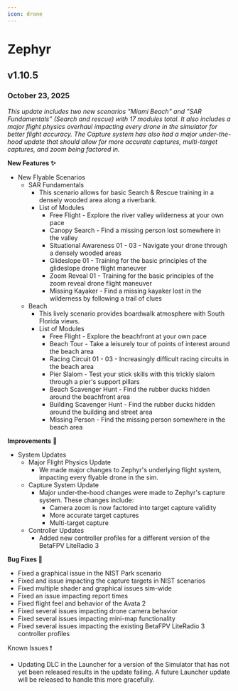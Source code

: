 ```yaml
---
icon: drone
---
```


# Zephyr

## v1.10.5

### October 23, 2025

_This update includes two new scenarios "Miami Beach" and "SAR Fundamentals" (Search and rescue) with 17 modules total. It also includes a major flight physics overhaul impacting every drone in the simulator for better flight accuracy. The Capture system has also had a major under-the-hood update that should allow for more accurate captures, multi-target captures, and zoom being factored in._

**New Features ✨**

* New Flyable Scenarios
  * SAR Fundamentals
    * This scenario allows for basic Search & Rescue training in a densely wooded area along a riverbank.
    * List of Modules
      * Free Flight - Explore the river valley wilderness at your own pace
      * Canopy Search - Find a missing person lost somewhere in the valley
      * Situational Awareness 01 - 03 - Navigate your drone through a densely wooded areas
      * Glideslope 01 - Training for the basic principles of the glideslope drone flight maneuver
      * Zoom Reveal 01 - Training for the basic principles of the zoom reveal drone flight maneuver
      * Missing Kayaker - Find a missing kayaker lost in the wilderness by following a trail of clues
  * Beach
    * This lively scenario provides boardwalk atmosphere with South Florida views.
    * List of Modules
      * Free Flight - Explore the beachfront at your own pace
      * Beach Tour - Take a leisurely tour of points of interest around the beach area
      * Racing Circuit 01 - 03 - Increasingly difficult racing circuits in the beach area
      * Pier Slalom - Test your stick skills with this trickly slalom through a pier's support pillars
      * Beach Scavenger Hunt - Find the rubber ducks hidden around the beachfront area
      * Building Scavenger Hunt - Find the rubber ducks hidden around the building and street area
      * Missing Person - Find the missing person somewhere in the beach area

**Improvements** 🙌

* System Updates
  * Major Flight Physics Update
    * We made major changes to Zephyr's underlying flight system, impacting every flyable drone in the sim.
  * Capture System Update
    * Major under-the-hood changes were made to Zephyr's capture system. These changes include:
      * Camera zoom is now factored into target capture validity
      * More accurate target captures
      * Multi-target capture
  * Controller Updates
    * Added new controller profiles for a different version of the BetaFPV LiteRadio 3

**Bug Fixes 🐛**

* Fixed a graphical issue in the NIST Park scenario
* Fixed and issue impacting the capture targets in NIST scenarios
* Fixed multiple shader and graphical issues sim-wide
* Fixed an issue impacting report times
* Fixed flight feel and behavior of the Avata 2
* Fixed several issues impacting drone camera behavior
* Fixed several issues impacting mini-map functionality
* Fixed several issues impacting the existing BetaFPV LiteRadio 3 controller profiles

Known Issues ❗

* Updating DLC in the Launcher for a version of the Simulator that has not yet been released results in  the update failing. A future Launcher update will be released to handle this more gracefully.

